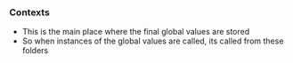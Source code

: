 ### Contexts 

- This is the main place where the final global values are stored
- So when instances of the global values are called, its called from these folders